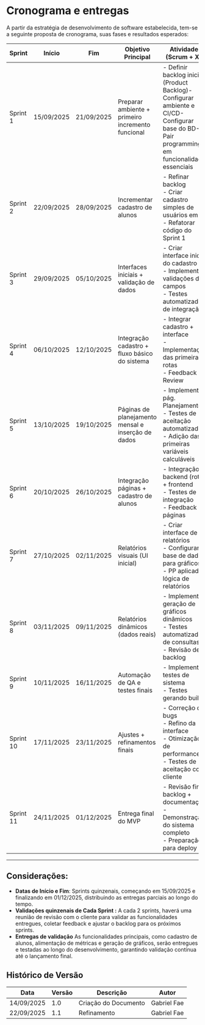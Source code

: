 # Cronograma e entregas

A partir da estratégia de desenvolvimento de software estabelecida, tem-se a seguinte proposta de cronograma, suas fases e resultados esperados:

| Sprint  | Início      | Fim        | Objetivo Principal                                | Atividades (Scrum + XP)                                                                 | Critério de Aceitação                           |
|---------|-------------|-----------|--------------------------------------------------|------------------------------------------------------------------------------------------|------------------------------------------------|
| Sprint 1 | 15/09/2025 | 21/09/2025 | Preparar ambiente + primeiro incremento funcional | - Definir backlog inicial (Product Backlog)- Configurar ambiente e CI/CD- Configurar base do BD- Pair programming em funcionalidades essenciais | Backlog aprovado pelo cliente |
| Sprint 2 | 22/09/2025 | 28/09/2025 | Incrementar cadastro de alunos                   | - Refinar backlog<br>- Criar cadastro simples de usuários em BD<br>- Refatorar código do Sprint 1 | Cadastro no BD e aprovado pelo cliente |
| Sprint 3 | 29/09/2025 | 05/10/2025 | Interfaces iniciais + validação de dados         | - Criar interface inicial do cadastro<br>- Implementar validações de campos<br>- Testes automatizados de integração | Interface funcional de cadastro validada com feedback |
| Sprint 4 | 06/10/2025 | 12/10/2025 | Integração cadastro + fluxo básico do sistema    | - Integrar cadastro + interface<br>- Implementação das primeiras rotas<br>- Feedback em Review | Sistema com fluxo básico navegável e testado |
| Sprint 5 | 13/10/2025 | 19/10/2025 | Páginas de planejamento mensal e inserção de dados | - Implementar pág. Planejamento<br>- Testes de aceitação automatizados<br>- Adição das primeiras variáveis calculáveis | Interfaces funcionando e aprovadas no Review |
| Sprint 6 | 20/10/2025 | 26/10/2025 | Integração páginas + cadastro de alunos          | - Integração backend (rotas) + frontend<br>- Testes de integração<br>- Feedback de páginas | Páginas integradas com dados reais funcionando |
| Sprint 7 | 27/10/2025 | 02/11/2025 | Relatórios visuais (UI inicial)                  | - Criar interface de relatórios<br>- Configurar base de dados para gráficos<br>- PP aplicado à lógica de relatórios | Interface de relatórios revisada e aprovada |
| Sprint 8 | 03/11/2025 | 09/11/2025 | Relatórios dinâmicos (dados reais)               | - Implementar geração de gráficos dinâmicos<br>- Testes automatizados de consultas<br>- Revisão de backlog | Gráficos exibindo dados reais corretamente |
| Sprint 9 | 10/11/2025 | 16/11/2025 | Automação de QA e testes finais                  | - Implementar testes de sistema<br>- Testes gerando builds | Testes automatizados executando sem falhas |
| Sprint 10 | 17/11/2025 | 23/11/2025 | Ajustes + refinamentos finais                    | - Correção de bugs<br>- Refino da interface<br>- Otimização de performance<br>- Testes de aceitação com cliente | Feedback positivo em Review e Retrospectiva |
| Sprint 11 | 24/11/2025 | 01/12/2025 | Entrega final do MVP                             | - Revisão final backlog + documentação<br>- Demonstração do sistema completo<br>- Preparação para deploy | MVP aceito formalmente pelo cliente |


---

## Considerações:
- **Datas de Início e Fim**: Sprints quinzenais, começando em 15/09/2025 e finalizando em 01/12/2025, distribuindo as entregas parciais ao longo do tempo.
- **Validações quinzenais de Cada Sprint :** A cada 2 sprints, haverá uma reunião de revisão com o cliente para validar as funcionalidades entregues, coletar feedback e ajustar o backlog para os próximos sprints.
- **Entregas de validação** As funcionalidades principais, como cadastro de alunos, alimentação de métricas e geração de gráficos, serão entregues e testadas ao longo do desenvolvimento, garantindo validação contínua até o lançamento final.

## Histórico de Versão

| Data     | Versão | Descrição             | Autor              |
| -------- | ------ | --------------------- | ------------------ |
| 14/09/2025 | 1.0    | Criação do Documento  | Gabriel Fae    |
| 22/09/2025 | 1.1 | Refinamento | Gabriel Fae | 
